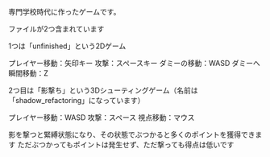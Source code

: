 専門学校時代に作ったゲームです。

ファイルが2つ含まれています

1つは「unfinished」という2Dゲーム

プレイヤー移動：矢印キー
攻撃：スペースキー
ダミーの移動：WASD
ダミーへ瞬間移動：Z

2つ目は「影撃ち」という3Dシューティングゲーム（名前は「shadow_refactoring」になっています）

プレイヤー移動：WASD
攻撃：スペース
視点移動：マウス

影を撃つと緊縛状態になり、その状態でぶつかると多くのポイントを獲得できます
ただぶつかってもポイントは発生せず、ただ撃っても得点は低いです

